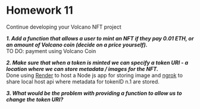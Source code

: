 # Homework 11

Continue developing your Volcano NFT project

***1. Add a function that allows a user to mint an NFT if they pay 0.01 ETH, or an amount of Volcano coin (decide on a price yourself).***  
TO DO: payment using Volcano Coin

***2. Make sure that when a token is minted we can specify a token URI - a location where we can store metadata / images for the NFT.***  
Done using [Render](https://render.com/) to host a Node js app for storing image and [ngrok](https://www.npmjs.com/package/ngrok) to share local host api where metadata for tokenID n.1 are stored.

***3. What would be the problem with providing a function to allow us to change the token URI?***  
